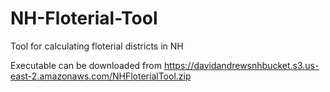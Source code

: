 # NH-Floterial-Tool
Tool for calculating floterial districts in NH

Executable can be downloaded from https://davidandrewsnhbucket.s3.us-east-2.amazonaws.com/NHFloterialTool.zip
